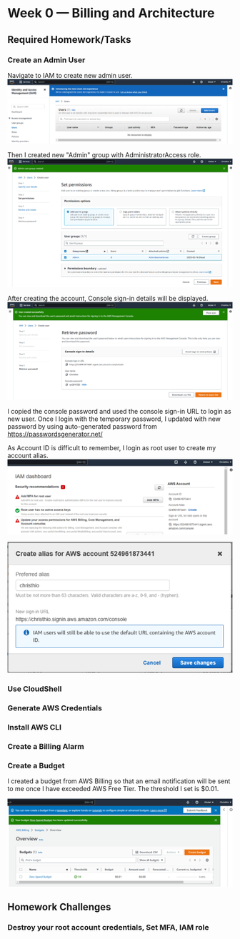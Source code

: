 # Week 0 — Billing and Architecture

## Required Homework/Tasks

### Create an Admin User
Navigate to IAM to create new admin user. 
![Add Users](assets/iam-add-users.png)

Then I created new "Admin" group with AdministratorAccess role.
![Create new user](assets/iam-add-user-to-group.png)

After creating the account, Console sign-in details will be displayed.
![IAM User Creation](assets/iam-user-creation.png)

I copied the console password and used the console sign-in URL to login as new user.
Once I login with the temporary password, I updated with new password by using auto-generated password from https://passwordsgenerator.net/


As Account ID is difficult to remember, I login as root user to create my account alias.
![IAM Account Alias](assets/iam-account-alias.png)

![IAM Account Alias Successful](assets/iam-account-alias2.png)


### Use CloudShell

### Generate AWS Credentials

### Install AWS CLI

### Create a Billing Alarm

### Create a Budget
I created a budget from AWS Billing so that an email notification will be sent to me once I have exceeded AWS Free Tier.
The threshold I set is $0.01.

![Budget Alarm](assets/Budget-alarm.png)

## Homework Challenges

### Destroy your root account credentials, Set MFA, IAM role
